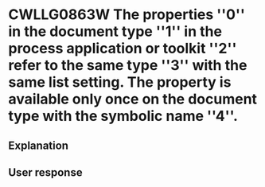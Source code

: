 # CWLLG0863W The properties ''0'' in the document type ''1'' in the process application or toolkit ''2'' refer to the same type ''3'' with the same list setting. The property is available only once on the document type with the symbolic name ''4''.

## Explanation

## User response